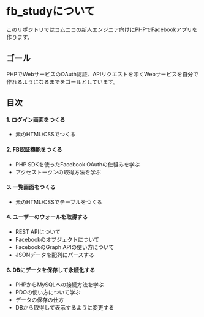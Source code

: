 # fb_studyについて
このリポジトリではコムニコの新人エンジニア向けにPHPでFacebookアプリを作ります。

## ゴール
PHPでWebサービスのOAuth認証、APIリクエストを叩くWebサービスを自分で作れるようになるまでをゴールとしています。

## 目次
#### 1. ログイン画面をつくる
* 素のHTML/CSSでつくる

#### 2. FB認証機能をつくる
* PHP SDKを使ったFacebook OAuthの仕組みを学ぶ
* アクセストークンの取得方法を学ぶ

#### 3. 一覧画面をつくる
* 素のHTML/CSSでテーブルをつくる

#### 4. ユーザーのウォールを取得する
* REST APIについて
* Facebookのオブジェクトについて
* FacebookのGraph APIの使い方について
* JSONデータを配列にパースする

#### 6. DBにデータを保存して永続化する
* PHPからMySQLへの接続方法を学ぶ
* PDOの使い方について学ぶ
* データの保存の仕方
* DBから取得して表示するように変更する